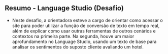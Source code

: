 ## Resumo - Language Studio (Desafio)
- Neste desafio, a orientadora esteve a cargo de orientar como acessar o site para poder utilizar a função de conversão de texto em tempo real, além de explicar como usar outras ferramentas de outros cenários e contextos na primeira parte. Na segunda, houve um maior aprofundamento no Language Studio, usando um texto de base para analisar os sentimentos do suposto cliente avaliando um hotel. 
